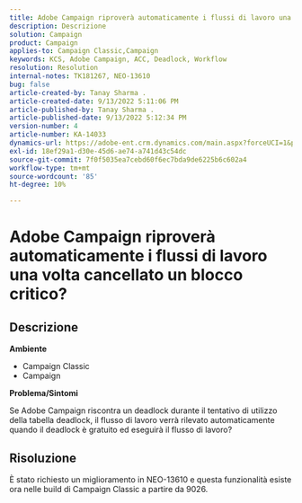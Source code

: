 ```yaml
---
title: Adobe Campaign riproverà automaticamente i flussi di lavoro una volta cancellato un blocco critico?
description: Descrizione
solution: Campaign
product: Campaign
applies-to: Campaign Classic,Campaign
keywords: KCS, Adobe Campaign, ACC, Deadlock, Workflow
resolution: Resolution
internal-notes: TK181267, NEO-13610
bug: false
article-created-by: Tanay Sharma .
article-created-date: 9/13/2022 5:11:06 PM
article-published-by: Tanay Sharma .
article-published-date: 9/13/2022 5:12:34 PM
version-number: 4
article-number: KA-14033
dynamics-url: https://adobe-ent.crm.dynamics.com/main.aspx?forceUCI=1&pagetype=entityrecord&etn=knowledgearticle&id=33c2550b-8733-ed11-9db1-002248086735
exl-id: 18ef29a1-d30e-45d6-ae74-a741d43c54dc
source-git-commit: 7f0f5035ea7cebd60f6ec7bda9de6225b6c602a4
workflow-type: tm+mt
source-wordcount: '85'
ht-degree: 10%

---
```


# Adobe Campaign riproverà automaticamente i flussi di lavoro una volta cancellato un blocco critico?

## Descrizione


<b>Ambiente</b>

- Campaign Classic
- Campaign




<b>Problema/Sintomi</b>

Se Adobe Campaign riscontra un deadlock durante il tentativo di utilizzo della tabella deadlock, il flusso di lavoro verrà rilevato automaticamente quando il deadlock è gratuito ed eseguirà il flusso di lavoro?

## Risoluzione


È stato richiesto un miglioramento in NEO-13610 e questa funzionalità esiste ora nelle build di Campaign Classic a partire da 9026.
